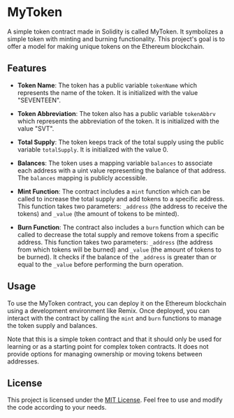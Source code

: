 # MyToken

A simple token contract made in Solidity is called MyToken. It symbolizes a simple token with minting and burning functionality. This project's goal is to offer a model for making unique tokens on the Ethereum blockchain.

## Features

- **Token Name**: The token has a public variable `tokenName` which represents the name of the token. It is initialized with the value "SEVENTEEN".

- **Token Abbreviation**: The token also has a public variable `tokenAbbrv` which represents the abbreviation of the token. It is initialized with the value "SVT".

- **Total Supply**: The token keeps track of the total supply using the public variable `totalSupply`. It is initialized with the value 0.

- **Balances**: The token uses a mapping variable `balances` to associate each address with a uint value representing the balance of that address. The `balances` mapping is publicly accessible.

- **Mint Function**: The contract includes a `mint` function which can be called to increase the total supply and add tokens to a specific address. This function takes two parameters: `_address` (the address to receive the tokens) and `_value` (the amount of tokens to be minted).

- **Burn Function**: The contract also includes a `burn` function which can be called to decrease the total supply and remove tokens from a specific address. This function takes two parameters: `_address` (the address from which tokens will be burned) and `_value` (the amount of tokens to be burned). It checks if the balance of the `_address` is greater than or equal to the `_value` before performing the burn operation.

## Usage

To use the MyToken contract, you can deploy it on the Ethereum blockchain using a development environment like Remix. Once deployed, you can interact with the contract by calling the `mint` and `burn` functions to manage the token supply and balances.

Note that this is a simple token contract and that it should only be used for learning or as a starting point for complex token contracts. It does not provide options for managing ownership or moving tokens between addresses.

## License

This project is licensed under the [MIT License](LICENSE). Feel free to use and modify the code according to your needs.
